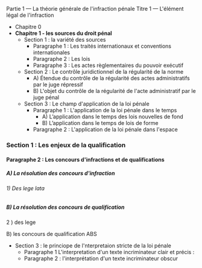 Partie 1 — La théorie générale de l'infraction pénale
Titre 1 — L'élément légal de l'infraction
- Chapitre 0
- **Chapitre 1 - les sources du droit pénal**
	- Section 1 : la variété des sources
		- Paragraphe 1 : Les traités internationaux et conventions internationales
		- Paragraphe 2 : Les lois
		- Paragraphe 3 : Les actes règlementaires du pouvoir exécutif
	- Section 2 : Le contrôle juridictionnel de la régularité de la norme
		- A) Étendue du contrôle de la régularité des actes administratifs par le juge répressif
		- B) L'objet du contrôle de la régularité de l'acte administratif par le juge pénal  
	- Section 3 : Le champ d'application de la loi pénale
		- Paragraphe 1 : L'application de la loi pénale dans le temps
			- A) L’application dans le temps des lois nouvelles de fond
			- B) L’application dans le temps de lois de forme
		- Paragraphe 2 : L'application de la loi pénale dans l'espace

### Section 1 : Les enjeux de la qualification

#### Paragraphe 2 : Les concours d'infractions et de qualifications

##### A) La résolution des concours d'infraction
###### 1) Des lege lata


##### B) La résolution des concours de qualification
2 ) des lege 

B) les concours de qualification
ABS

 - Section 3 : le princiope de l'nterpretaion stricte de la loi pénale
	- Paragraphe 1 L'interpretation d'un texte incriminateur clair et précis :
	- Paragraphe 2 : l'interprétation d'un texte incriminateur obscur
